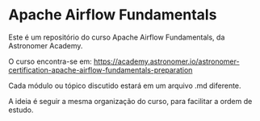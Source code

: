 # Apache Airflow Fundamentals

Este é um repositório do curso Apache Airflow Fundamentals, da Astronomer Academy.

O curso encontra-se em: https://academy.astronomer.io/astronomer-certification-apache-airflow-fundamentals-preparation

Cada módulo ou tópico discutido estará em um arquivo .md diferente.

A ideia é seguir a mesma organização do curso, para facilitar a ordem de estudo.
